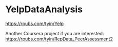 # YelpDataAnalysis

https://rpubs.com/tyin/Yelp

Another Coursera project if you are interested:
https://rpubs.com/tyin/RepData_PeerAssessment2
